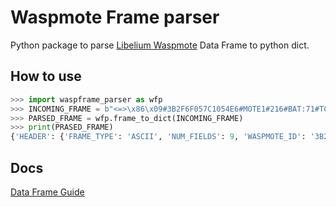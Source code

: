 Waspmote Frame parser
=====================

Python package to parse [Libelium Waspmote](http://www.libelium.com/products/waspmote/) Data Frame to python dict.


How to use 
----------

```python
>>> import waspframe_parser as wfp
>>> INCOMING_FRAME = b"<=>\x86\x09#3B2F6F057C1054E6#MOTE1#216#BAT:71#TC:19.94#HUM:28#PRES:100857.50#CO:0.000#NO:0.001#PM1:4.1600#PM2_5:7.6200#PM10:37.7800#STR:random_str#"
>>> PARSED_FRAME = wfp.frame_to_dict(INCOMING_FRAME)
>>> print(PRASED_FRAME)
{'HEADER': {'FRAME_TYPE': 'ASCII', 'NUM_FIELDS': 9, 'WASPMOTE_ID': '3B2F6F057C1054E6', ' SEQUENCE': 216}, 'PAYLOAD': {'BAT': 71, 'TC': 19.94, 'HUM': 28, 'PRES': 100857.5, 'CO': 0, 'NO': 0.0001, 'PM1': 4.16, 'PM2_5': 7.62, 'STR': 'random_str'}}

```

Docs
----

[Data Frame Guide](http://www.libelium.com/development/waspmote/documentation/data-frame-guide/)
